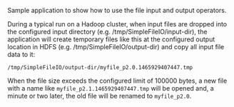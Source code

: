 Sample application to show how to use the file input and output operators.

During a typical run on a Hadoop cluster, when input files are dropped into the
configured input directory (e.g. /tmp/SimpleFileIO/input-dir), the application
will create temporary files like this at the configured output location in
HDFS (e.g. /tmp/SimpleFileIO/output-dir) and copy all input file data to it:

    /tmp/SimpleFileIO/output-dir/myfile_p2.0.1465929407447.tmp

When the file size exceeds the configured limit of 100000 bytes, a new file with
a name like `myfile_p2.1.1465929407447.tmp` will be opened and, a minute or two
later, the old file will be renamed to `myfile_p2.0`.
